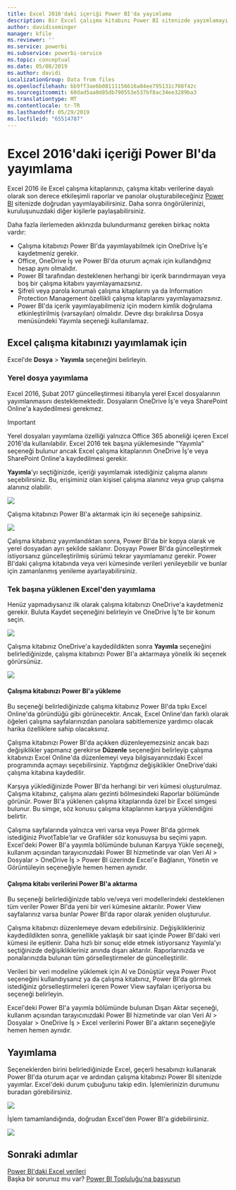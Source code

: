 ```yaml
---
title: Excel 2016'daki içeriği Power BI'da yayımlama
description: Bir Excel çalışma kitabını Power BI sitenizde yayımlamayı öğrenin.
author: davidiseminger
manager: kfile
ms.reviewer: ''
ms.service: powerbi
ms.subservice: powerbi-service
ms.topic: conceptual
ms.date: 05/08/2019
ms.author: davidi
LocalizationGroup: Data from files
ms.openlocfilehash: bb9ff3ae6b08111156616a84ee795131c708f42c
ms.sourcegitcommit: 60dad5aa0d85db790553e537bf8ac34ee3289ba3
ms.translationtype: MT
ms.contentlocale: tr-TR
ms.lasthandoff: 05/29/2019
ms.locfileid: "65514787"
---
```

# <a name="publish-to-power-bi-from-excel-2016"></a>Excel 2016'daki içeriği Power BI'da yayımlama
Excel 2016 ile Excel çalışma kitaplarınızı, çalışma kitabı verilerine dayalı olarak son derece etkileşimli raporlar ve panolar oluşturabileceğiniz [Power BI](https://powerbi.microsoft.com) sitenizde doğrudan yayımlayabilirsiniz. Daha sonra öngörülerinizi, kuruluşunuzdaki diğer kişilerle paylaşabilirsiniz.

Daha fazla ilerlemeden aklınızda bulundurmanız gereken birkaç nokta vardır:

* Çalışma kitabınızı Power BI'da yayımlayabilmek için OneDrive İş'e kaydetmeniz gerekir.
* Office, OneDrive İş ve Power BI'da oturum açmak için kullandığınız hesap aynı olmalıdır.
* Power BI tarafından desteklenen herhangi bir içerik barındırmayan veya boş bir çalışma kitabını yayımlayamazsınız.
* Şifreli veya parola korumalı çalışma kitaplarını ya da Information Protection Management özellikli çalışma kitaplarını yayımlayamazsınız.
* Power BI'da içerik yayımlayabilmeniz için modern kimlik doğrulama etkinleştirilmiş (varsayılan) olmalıdır. Devre dışı bırakılırsa Dosya menüsündeki Yayımla seçeneği kullanılamaz.

## <a name="to-publish-your-excel-workbook"></a>Excel çalışma kitabınızı yayımlamak için
Excel'de **Dosya** > **Yayımla** seçeneğini belirleyin.

### <a name="local-file-publishing"></a>Yerel dosya yayımlama
Excel 2016, Şubat 2017 güncelleştirmesi itibarıyla yerel Excel dosyalarının yayımlanmasını desteklemektedir. Dosyaların OneDrive İş'e veya SharePoint Online'a kaydedilmesi gerekmez.

> [!IMPORTANT]
> Yerel dosyaları yayımlama özelliği yalnızca Office 365 aboneliği içeren Excel 2016'da kullanılabilir. Excel 2016 tek başına yüklemesinde "Yayımla" seçeneği bulunur ancak Excel çalışma kitaplarının OneDrive İş'e veya SharePoint Online'a kaydedilmesi gerekir.
> 
> 

**Yayımla**'yı seçtiğinizde, içeriği yayımlamak istediğiniz çalışma alanını seçebilirsiniz. Bu, erişiminiz olan kişisel çalışma alanınız veya grup çalışma alanınız olabilir.

![](media/service-publish-from-excel/pbi_choose_workspace.png)

Çalışma kitabınızı Power BI'a aktarmak için iki seçeneğe sahipsiniz.

![](media/service-publish-from-excel/pbi_uploadexport3.png)

Çalışma kitabınız yayımlandıktan sonra, Power BI'da bir kopya olarak ve yerel dosyadan ayrı şekilde saklanır. Dosyayı Power BI'da güncelleştirmek istiyorsanız güncelleştirilmiş sürümü tekrar yayımlamanız gerekir. Power BI'daki çalışma kitabında veya veri kümesinde verileri yenileyebilir ve bunlar için zamanlanmış yenileme ayarlayabilirsiniz.

### <a name="publishing-from-excel-standalone"></a>Tek başına yüklenen Excel'den yayımlama
Henüz yapmadıysanız ilk olarak çalışma kitabınızı OneDrive'a kaydetmeniz gerekir. Buluta Kaydet seçeneğini belirleyin ve OneDrive İş'te bir konum seçin.

![](media/service-publish-from-excel/pbi_savetoonedrive2.png)

Çalışma kitabınız OneDrive'a kaydedildikten sonra **Yayımla** seçeneğini belirlediğinizde, çalışma kitabınızı Power BI'a aktarmaya yönelik iki seçenek görürsünüz.

![](media/service-publish-from-excel/pbi_uploadexport2.png)

#### <a name="upload-your-workbook-to-power-bi"></a>Çalışma kitabınızı Power BI'a yükleme
Bu seçeneği belirlediğinizde çalışma kitabınız Power BI'da tıpkı Excel Online'da göründüğü gibi görünecektir. Ancak, Excel Online'dan farklı olarak öğeleri çalışma sayfalarınızdan panolara sabitlemenize yardımcı olacak harika özelliklere sahip olacaksınız.

Çalışma kitabınızı Power BI'da açıkken düzenleyemezsiniz ancak bazı değişiklikler yapmanız gerekirse **Düzenle** seçeneğini belirleyip çalışma kitabınızı Excel Online'da düzenlemeyi veya bilgisayarınızdaki Excel programında açmayı seçebilirsiniz. Yaptığınız değişiklikler OneDrive'daki çalışma kitabına kaydedilir.

Karşıya yüklediğinizde Power BI'da herhangi bir veri kümesi oluşturulmaz. Çalışma kitabınız, çalışma alanı gezinti bölmesindeki Raporlar bölümünde görünür. Power BI'a yüklenen çalışma kitaplarında özel bir Excel simgesi bulunur. Bu simge, söz konusu çalışma kitaplarının karşıya yüklendiğini belirtir.

Çalışma sayfalarında yalnızca veri varsa veya Power BI'da görmek istediğiniz PivotTable'lar ve Grafikler söz konusuysa bu seçimi yapın.
Excel'deki Power BI'a yayımla bölümünde bulunan Karşıya Yükle seçeneği, kullanım açısından tarayıcınızdaki Power BI hizmetinde var olan Veri Al > Dosyalar > OneDrive İş > Power BI üzerinde Excel'e Bağlanın, Yönetin ve Görüntüleyin seçeneğiyle hemen hemen aynıdır.

#### <a name="export-workbook-data-to-power-bi"></a>Çalışma kitabı verilerini Power BI'a aktarma
Bu seçeneği belirlediğinizde tablo ve/veya veri modellerindeki desteklenen tüm veriler Power BI'da yeni bir veri kümesine aktarılır. Power View sayfalarınız varsa bunlar Power BI'da rapor olarak yeniden oluşturulur.

Çalışma kitabınızı düzenlemeye devam edebilirsiniz. Değişiklikleriniz kaydedildikten sonra, genellikle yaklaşık bir saat içinde Power BI'daki veri kümesi ile eşitlenir. Daha hızlı bir sonuç elde etmek istiyorsanız Yayımla'yı seçtiğinizde değişiklikleriniz anında dışarı aktarılır. Raporlarınızda ve ponalarınızda bulunan tüm görselleştirmeler de güncelleştirilir.

Verileri bir veri modeline yüklemek için Al ve Dönüştür veya Power Pivot seçeneğini kullandıysanız ya da çalışma kitabınız, Power BI'da görmek istediğiniz görselleştirmeleri içeren Power View sayfaları içeriyorsa bu seçeneği belirleyin.

Excel'deki Power BI'a yayımla bölümünde bulunan Dışarı Aktar seçeneği, kullanım açısından tarayıcınızdaki Power BI hizmetinde var olan Veri Al > Dosyalar > OneDrive İş > Excel verilerini Power BI'a aktarın seçeneğiyle hemen hemen aynıdır.

## <a name="publishing"></a>Yayımlama
Seçeneklerden birini belirlediğinizde Excel, geçerli hesabınızı kullanarak Power BI'da oturum açar ve ardından çalışma kitabınızı Power BI sitenizde yayımlar. Excel'deki durum çubuğunu takip edin. İşlemlerinizin durumunu buradan görebilirsiniz.

![](media/service-publish-from-excel/pbi_publishingstatus.png)

İşlem tamamlandığında, doğrudan Excel'den Power BI'a gidebilirsiniz.

![](media/service-publish-from-excel/pbi_gotopbi.png)

## <a name="next-steps"></a>Sonraki adımlar
[Power BI'daki Excel verileri](service-excel-workbook-files.md)  
Başka bir sorunuz mu var? [Power BI Topluluğu'na başvurun](http://community.powerbi.com/)

